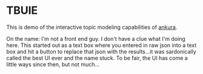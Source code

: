 # TBUIE

This is demo of the interactive topic modeling capabilities of
[ankura](https://github.com/byu-aml-lab/ankura).

On the name: I'm not a front end guy. I don't have a clue what I'm doing here.
This started out as a text box where you entered in raw json into a text box
and hit a button to replace that json with the results...it was sardonically
called the best UI ever and the name stuck. To be fair, the UI has come a
little ways since then, but not much...

